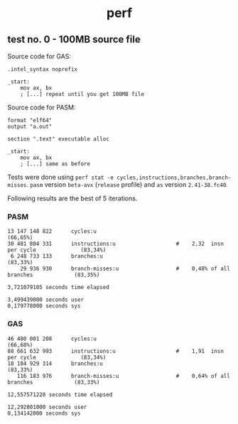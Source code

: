 <div align=center>
    <h1>perf</h1>
</div>

## test no. 0 - 100MB source file

Source code for GAS:

```
.intel_syntax noprefix

_start:
    mov ax, bx
    ; [...] repeat until you get 100MB file
```

Source code for PASM:

```
format "elf64"
output "a.out"

section ".text" executable alloc

_start:
    mov ax, bx
    ; [...] same as before
```

Tests were done using `perf stat -e cycles,instructions,branches,branch-misses`. `pasm` version `beta-avx` (`release` profile) and `as` version `2.41-38.fc40`.

Following results are the best of 5 iterations.

### PASM

```
13 147 148 822      cycles:u                                                                (66,65%)
30 481 804 331      instructions:u                   #    2,32  insn per cycle              (83,34%)
 6 248 733 133      branches:u                                                              (83,33%)
    29 936 930      branch-misses:u                  #    0,48% of all branches             (83,35%)

3,721079105 seconds time elapsed

3,499439000 seconds user
0,179778000 seconds sys
```

### GAS

```
46 480 001 208      cycles:u                                                                (66,68%)
88 661 632 993      instructions:u                   #    1,91  insn per cycle              (83,34%)
18 184 929 314      branches:u                                                              (83,33%)
   116 183 976      branch-misses:u                  #    0,64% of all branches             (83,33%)

12,557571220 seconds time elapsed

12,292801000 seconds user
0,134142000 seconds sys
```

